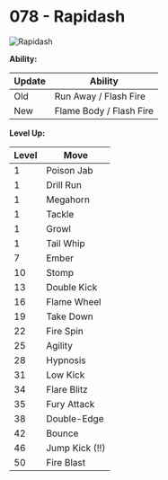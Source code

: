 # 078 - Rapidash
![][078]

**Ability:**

Update | Ability
---    | ---
Old    | Run Away / Flash Fire
New    | Flame Body / Flash Fire

**Level Up:**

Level | Move
---   | ---
  1   | Poison Jab
  1   | Drill Run
  1   | Megahorn
  1   | Tackle
  1   | Growl
  1   | Tail Whip
  7   | Ember
 10   | Stomp
 13   | Double Kick
 16   | Flame Wheel
 19   | Take Down
 22   | Fire Spin
 25   | Agility
 28   | Hypnosis
 31   | Low Kick
 34   | Flare Blitz
 35   | Fury Attack
 38   | Double-Edge
 42   | Bounce
 46   | Jump Kick (!!)
 50   | Fire Blast



[078]: https://raw.githubusercontent.com/PokeAPI/sprites/master/sprites/pokemon/78.png "Rapidash"
